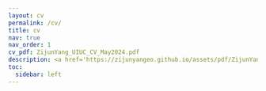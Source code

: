 ```yaml
---
layout: cv
permalink: /cv/
title: cv
nav: true
nav_order: 1
cv_pdf: ZijunYang_UIUC_CV_May2024.pdf
description: <a href='https://zijunyangeo.github.io/assets/pdf/ZijunYang_UIUC_CV_May2024.pdf'>full CV</a>
toc:
  sidebar: left
---
```

